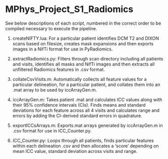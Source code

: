 # MPhys_Project_S1_Radiomics

See below descriptions of each script, numbered in the correct order to be compiled necessary to execute the pipeline.

1. createNIFTY.lua: For a particular patient identifies DCM T2 and DIXON scans based on filesize, creates mask expansions and then exports images in a NifTi format for use in PyRadiomics.

2. extractRadiomics.py: Filters through scan directory including all patients and visits, identifies all masks and NifTi images and then extracts all unfiltered Radiomics features in .csv format.

3. collateCsvVisits.m: Automatically collects all feature values for a particular delineation, for a
particular patient, and collates them into an .mat array to be used by iccArrayGen.m.

4. iccArrayGen.m: Takes patient .mat and calculates ICC values along with their 95% confidence intervals (CIs). Finds means and standard deviations for each feature across all 4 visits and calculates range and errors by adding the CI-derived standard errors in quadrature.

5. exportICCsArrays.m: Exports.mat arrays generated by iccArrayGen.m in .csv format for use in ICC_Counter.py.

6. ICC_Counter.py: Loops through all patients, finds particular features within each delineation .csv and then allocates a ‘score’ depending on mean ICC value, standard deviation across visits and range.

